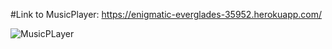 #Link to MusicPlayer: https://enigmatic-everglades-35952.herokuapp.com/

![MusicPLayer](http://res.cloudinary.com/jlaja/image/upload/v1535816057/MusicPlayer.jpg)
